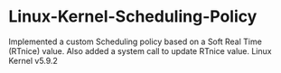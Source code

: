 # Linux-Kernel-Scheduling-Policy
Implemented a custom Scheduling policy based on a Soft Real Time (RTnice) value. Also added a system call to update RTnice value. Linux Kernel v5.9.2
